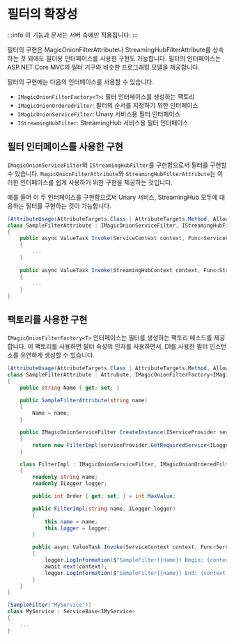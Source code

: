# 필터의 확장성

:::info
이 기능과 문서는 서버 측에만 적용됩니다.
:::

필터의 구현은 MagicOnionFilterAttribute나 StreamingHubFilterAttribute를 상속하는 것 외에도 필터용 인터페이스를 사용한 구현도 가능합니다. 필터의 인터페이스는 ASP.NET Core MVC의 필터 기구와 비슷한 프로그래밍 모델을 제공합니다.

필터의 구현에는 다음의 인터페이스를 사용할 수 있습니다.

- `IMagicOnionFilterFactory<T>`: 필터 인터페이스를 생성하는 팩토리
- `IMagicOnionOrderedFilter`: 필터의 순서를 지정하기 위한 인터페이스
- `IMagicOnionServiceFilter`: Unary 서비스용 필터 인터페이스
- `IStreamingHubFilter`: StreamingHub 서비스용 필터 인터페이스


## 필터 인터페이스를 사용한 구현
`IMagicOnionServiceFilter`와 `IStreamingHubFilter`를 구현함으로써 필터를 구현할 수 있습니다. `MagicOnionFilterAttribute`와 `StreamingHubFilterAttribute`는 이러한 인터페이스를 쉽게 사용하기 위한 구현을 제공하는 것입니다.

예를 들어 이 두 인터페이스를 구현함으로써 Unary 서비스, StreamingHub 모두에 대응하는 필터를 구현하는 것이 가능합니다.

```csharp
[AttributeUsage(AttributeTargets.Class | AttributeTargets.Method, AllowMultiple = false)]
class SampleFilterAttribute : IMagicOnionServiceFilter, IStreamingHubFilter, Attribute
{
    public async ValueTask Invoke(ServiceContext context, Func<ServiceContext, ValueTask> next)
    {
        ...
    }

    public async ValueTask Invoke(StreamingHubContext context, Func<StreamingHubContext, ValueTask> next)
    {
        ...
    }
}
```

## 팩토리를 사용한 구현

`IMagicOnionFilterFactory<T>` 인터페이스는 필터를 생성하는 팩토리 메소드를 제공합니다. 이 팩토리를 사용하면 필터 속성의 인자를 사용하면서, DI를 사용한 필터 인스턴스를 유연하게 생성할 수 있습니다.

```csharp
[AttributeUsage(AttributeTargets.Class | AttributeTargets.Method, AllowMultiple = false)]
class SampleFilterAttribute : Attrubute, IMagicOnionFilterFactory<IMagicOnionServiceFilter>
{
    public string Name { get; set; }

    public SampleFilterAttribute(string name)
    {
        Name = name;
    }

    public IMagicOnionServiceFilter CreateInstance(IServiceProvider serviceProvider)
    {
        return new FilterImpl(serviceProvider.GetRequiredService<ILogger<SampleFilterAttribute>>());
    }

    class FilterImpl : IMagicOnionServiceFilter, IMagicOnionOrderedFilter
    {
        readonly string name;
        readonly ILogger logger;

        public int Order { get; set; } = int.MaxValue;

        public FilterImpl(string name, ILogger logger)
        {
            this.name = name;
            this.logger = logger;
        }

        public async ValueTask Invoke(ServiceContext context, Func<ServiceContext, ValueTask> next)
        {
            logger.LogInformation($"SampleFilter[{name}] Begin: {context.Path}");
            await next(context);
            logger.LogInformation($"SampleFilter[{name}] End: {context.Path}");
        }
    }
}

[SampleFilter("MyService")]
class MyService : ServiceBase<IMyService>
{
    ...
}
```
